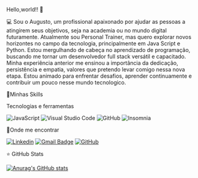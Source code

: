  Hello,world!! 👋

💻 Sou o Augusto, um profissional apaixonado por ajudar as pessoas a atingirem seus objetivos, seja na academia ou no mundo digital futuramente. Atualmente sou Personal Trainer, mas quero explorar novos horizontes no campo da tecnologia, principalmente em Java Script e Python. Estou mergulhando de cabeça no aprendizado de programação, buscando me tornar um desenvolvedor full stack versátil e capacitado. Minha experiência anterior me ensinou a importância da dedicação, persistência e empatia, valores que pretendo levar comigo nessa nova etapa. Estou animado para enfrentar desafios, aprender continuamente e contribuir um pouco nesse mundo tecnologico.





🚀Minhas Skills

Tecnologias e ferramentas 

![JavaScript](https://img.shields.io/badge/-JavaScript-333333?style=flat&logo=javascript)
![Visual Studio Code](https://img.shields.io/badge/-Visual%20Studio%20Code-333333?style=flat&logo=visual-studio-code&logoColor=007ACC)
![GitHub](https://img.shields.io/badge/-GitHub-333333?style=flat&logo=github)
![Insomnia](https://img.shields.io/badge/-Insomnia-333333?style=flat&logo=insomnia)





💼Onde me encontrar

[![Linkedin](https://img.shields.io/badge/-username-blue?style=flat-square&logo=Linkedin&logoColor=white&link=https://www.linkedin.com/in/augusto-rafayane-089b1124b/)](https://www.linkedin.com/in/augusto-rafayane-089b1124b/)
[![Gmail Badge](https://img.shields.io/badge/-seuemail@email.com-006bed?style=flat-square&logo=Gmail&logoColor=white&link=mailto:SEU-EMAIL)](mailto:SEU-EMAIL)
[![GitHub](https://img.shields.io/github/followers/iuricode?label=follow&style=social)](LINK-DO-SEU-GITHUB)




⭐ GitHub Stats

[![Anurag's GitHub stats](https://github-readme-stats.vercel.app//api?username=browfb&show_icons=true&theme=radical)](https://github.com/anuraghazra/github-readme-stats)
